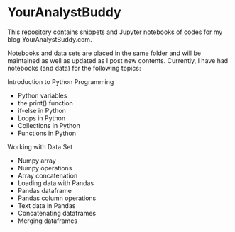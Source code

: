 # YourAnalystBuddy
 
This repository contains snippets and Jupyter notebooks of codes for my blog YourAnalystBuddy.com. 

Notebooks and data sets are placed in the same folder and will be maintained as well as updated as I post new contents. Currently, I have had notebooks (and data) for the following topics:

Introduction to Python Programming
- Python variables
- the print() function
- if-else in Python
- Loops in Python
- Collections in Python
- Functions in Python

Working with Data Set
- Numpy array
- Numpy operations
- Array concatenation
- Loading data with Pandas
- Pandas dataframe
- Pandas column operations
- Text data in Pandas
- Concatenating dataframes
- Merging dataframes